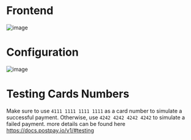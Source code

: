 # Frontend 
![image](https://github.com/NawrasBukhari/postpay-botble/assets/63796900/af0c1b80-c4b1-45c4-8874-1c2fe6a842a0)

# Configuration
![image](https://github.com/NawrasBukhari/postpay-botble/assets/63796900/02c1eeec-28c0-431f-b31e-44049d7ec2e5)

# Testing Cards Numbers
Make sure to use `4111 1111 1111 1111` as a card number to simulate a successful payment.
Otherwise, use `4242 4242 4242 4242` to simulate a failed payment.
more details can be found here https://docs.postpay.io/v1/#testing


